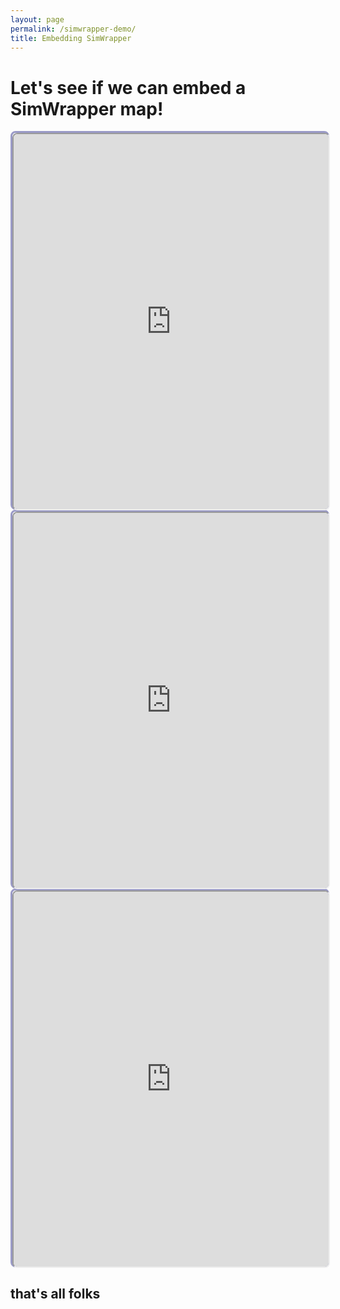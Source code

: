 ```yaml
---
layout: page
permalink: /simwrapper-demo/
title: Embedding SimWrapper
---
```


# Let's see if we can embed a SimWrapper map!


<div style="height: 600px;width: 100%; border: 3px solid #44449988; border-radius: 8px">
<iframe
      src="https://billyc.github.io/simwrapper/local/sfcta/shapefiles/viz-map-sf-transit.yaml"
    style="height: 100%;width: 100%; border-radius: 8px"
    title="Iframe Example">
</iframe>
</div>

<div style="height: 600px;width: 100%; border: 3px solid #44449988; border-radius: 8px">
<iframe
      src="https://billyc.github.io/simwrapper/local/sfcta/"
    style="height: 100%;width: 100%; border-radius: 8px"
    title="Iframe Example">
</iframe>
</div>

<div style="height: 600px;width: 100%; border: 3px solid #44449988; border-radius: 8px">
<iframe
      src="https://billyc.github.io/simwrapper/local/mosaik-2/mosaik-small.xyt.csv"
    style="height: 100%;width: 100%; border-radius: 8px"
    title="Iframe Example">
</iframe>
</div>

## that's all folks






